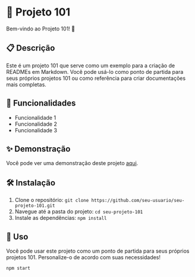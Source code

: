 # 🚀 Projeto 101

Bem-vindo ao Projeto 101! 👋

## 📋 Descrição

Este é um projeto 101 que serve como um exemplo para a criação de READMEs em Markdown. Você pode usá-lo como ponto de partida para seus próprios projetos 101 ou como referência para criar documentações mais completas.

## 🧐 Funcionalidades

- Funcionalidade 1
- Funcionalidade 2
- Funcionalidade 3

## ✨ Demonstração

Você pode ver uma demonstração deste projeto [aqui](link-para-sua-demo).

## 🛠️ Instalação

1. Clone o repositório: `git clone https://github.com/seu-usuario/seu-projeto-101.git`
2. Navegue até a pasta do projeto: `cd seu-projeto-101`
3. Instale as dependências: `npm install`

## 🚀 Uso

Você pode usar este projeto como um ponto de partida para seus próprios projetos 101. Personalize-o de acordo com suas necessidades!

```bash
npm start
